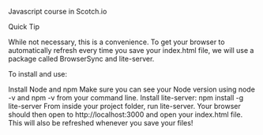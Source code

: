 Javascript course in Scotch.io

Quick Tip

While not necessary, this is a convenience. To get your browser to automatically refresh every time you save your index.html file, we will use a package called BrowserSync and lite-server.

To install and use:

Install Node and npm
Make sure you can see your Node version using node -v and npm -v from your command line.
Install lite-server: npm install -g lite-server
From inside your project folder, run lite-server.
Your browser should then open to http://localhost:3000 and open your index.html file. This will also be refreshed whenever you save your files!